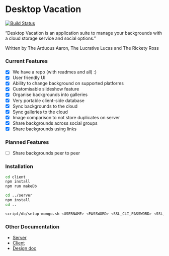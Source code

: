 # Desktop Vacation

[![Build Status](http://jenkins.m1cr0man.com/job/Desktop%20Vacation/job/master/badge/icon)](http://jenkins.m1cr0man.com/job/Desktop%20Vacation/job/master/)

“Desktop Vacation is an application suite to manage your backgrounds with a cloud storage service and social options.”

Written by The Arduous Aaron, The Lucrative Lucas and The Rickety Ross

### Current Features
- [x] We have a repo (with readmes and all) :)
- [x] User friendly UI
- [x] Ability to change background on supported platforms
- [x] Customisable slideshow feature
- [x] Organise backgrounds into galleries
- [x] Very portable client-side database
- [x] Sync backgrounds to the cloud
- [x] Sync galleries to the cloud
- [x] Image comparison to not store duplicates on server
- [x] Share backgrounds across social groups
- [x] Share backgrounds using links

### Planned Features
- [ ] Share backgrounds peer to peer

### Installation
```bash
cd client
npm install
npm run makeDb

cd ../server
npm install
cd ..

script/db/setup-mongo.sh <USERNAME> <PASSWORD> <SSL_CLI_PASSWORD> <SSL_SRV_PASSWORD>
```

### Other Documentation
- [Server](./server/#desktop-vacation-server)
- [Client](./client/#desktop-vacation-client)
- [Design doc](./doc/#desktop-vacation-specs)
